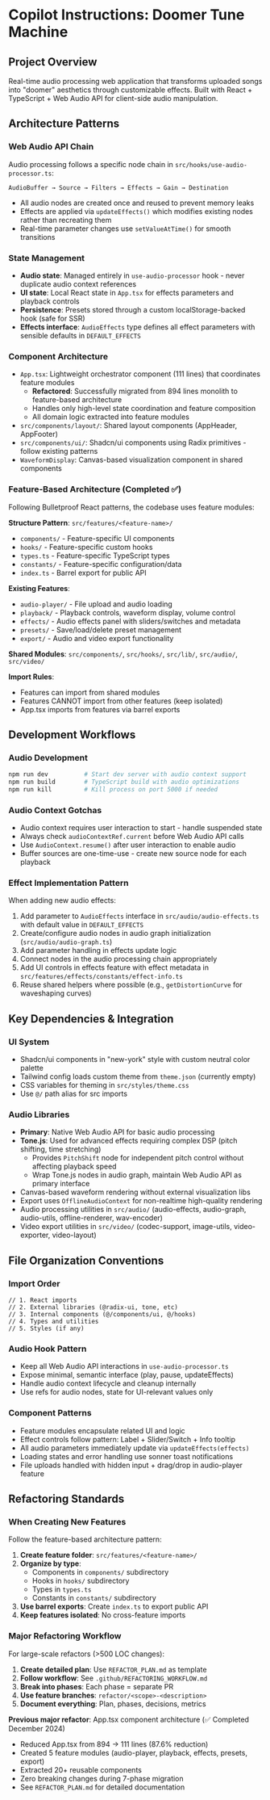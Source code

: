 # Copilot Instructions: Doomer Tune Machine

## Project Overview
Real-time audio processing web application that transforms uploaded songs into "doomer" aesthetics through customizable effects. Built with React + TypeScript + Web Audio API for client-side audio manipulation.

## Architecture Patterns

### Web Audio API Chain
Audio processing follows a specific node chain in `src/hooks/use-audio-processor.ts`:
```
AudioBuffer → Source → Filters → Effects → Gain → Destination
```
- All audio nodes are created once and reused to prevent memory leaks
- Effects are applied via `updateEffects()` which modifies existing nodes rather than recreating them
- Real-time parameter changes use `setValueAtTime()` for smooth transitions

### State Management
- **Audio state**: Managed entirely in `use-audio-processor` hook - never duplicate audio context references
- **UI state**: Local React state in `App.tsx` for effects parameters and playback controls  
- **Persistence**: Presets stored through a custom localStorage-backed hook (safe for SSR)
- **Effects interface**: `AudioEffects` type defines all effect parameters with sensible defaults in `DEFAULT_EFFECTS`

### Component Architecture
- `App.tsx`: Lightweight orchestrator component (111 lines) that coordinates feature modules
  - **Refactored**: Successfully migrated from 894 lines monolith to feature-based architecture
  - Handles only high-level state coordination and feature composition
  - All domain logic extracted into feature modules
- `src/components/layout/`: Shared layout components (AppHeader, AppFooter)
- `src/components/ui/`: Shadcn/ui components using Radix primitives - follow existing patterns
- `WaveformDisplay`: Canvas-based visualization component in shared components

### Feature-Based Architecture (Completed ✅)
Following Bulletproof React patterns, the codebase uses feature modules:

**Structure Pattern**: `src/features/<feature-name>/`
- `components/` - Feature-specific UI components
- `hooks/` - Feature-specific custom hooks
- `types.ts` - Feature-specific TypeScript types
- `constants/` - Feature-specific configuration/data
- `index.ts` - Barrel export for public API

**Existing Features**:
- `audio-player/` - File upload and audio loading
- `playback/` - Playback controls, waveform display, volume control
- `effects/` - Audio effects panel with sliders/switches and metadata
- `presets/` - Save/load/delete preset management
- `export/` - Audio and video export functionality

**Shared Modules**: `src/components/`, `src/hooks/`, `src/lib/`, `src/audio/`, `src/video/`

**Import Rules**: 
- Features can import from shared modules
- Features CANNOT import from other features (keep isolated)
- App.tsx imports from features via barrel exports

## Development Workflows

### Audio Development
```bash
npm run dev          # Start dev server with audio context support
npm run build        # TypeScript build with audio optimizations
npm run kill         # Kill process on port 5000 if needed
```

### Audio Context Gotchas
- Audio context requires user interaction to start - handle suspended state
- Always check `audioContextRef.current` before Web Audio API calls
- Use `AudioContext.resume()` after user interaction to enable audio
- Buffer sources are one-time-use - create new source node for each playback

### Effect Implementation Pattern
When adding new audio effects:
1. Add parameter to `AudioEffects` interface in `src/audio/audio-effects.ts` with default value in `DEFAULT_EFFECTS`
2. Create/configure audio nodes in audio graph initialization (`src/audio/audio-graph.ts`)
3. Add parameter handling in effects update logic
4. Connect nodes in the audio processing chain appropriately
5. Add UI controls in effects feature with effect metadata in `src/features/effects/constants/effect-info.ts`
6. Reuse shared helpers where possible (e.g., `getDistortionCurve` for waveshaping curves)

## Key Dependencies & Integration

### UI System  
- Shadcn/ui components in "new-york" style with custom neutral color palette
- Tailwind config loads custom theme from `theme.json` (currently empty)
- CSS variables for theming in `src/styles/theme.css` 
- Use `@/` path alias for src imports

### Audio Libraries
- **Primary**: Native Web Audio API for basic audio processing
- **Tone.js**: Used for advanced effects requiring complex DSP (pitch shifting, time stretching)
  - Provides `PitchShift` node for independent pitch control without affecting playback speed
  - Wrap Tone.js nodes in audio graph, maintain Web Audio API as primary interface
- Canvas-based waveform rendering without external visualization libs
- Export uses `OfflineAudioContext` for non-realtime high-quality rendering
- Audio processing utilities in `src/audio/` (audio-effects, audio-graph, audio-utils, offline-renderer, wav-encoder)
- Video export utilities in `src/video/` (codec-support, image-utils, video-exporter, video-layout)

## File Organization Conventions

### Import Order
```tsx
// 1. React imports
// 2. External libraries (@radix-ui, tone, etc)
// 3. Internal components (@/components/ui, @/hooks)
// 4. Types and utilities
// 5. Styles (if any)
```

### Audio Hook Pattern
- Keep all Web Audio API interactions in `use-audio-processor.ts`
- Expose minimal, semantic interface (play, pause, updateEffects)
- Handle audio context lifecycle and cleanup internally
- Use refs for audio nodes, state for UI-relevant values only

### Component Patterns
- Feature modules encapsulate related UI and logic
- Effect controls follow pattern: Label + Slider/Switch + Info tooltip
- All audio parameters immediately update via `updateEffects(effects)`
- Loading states and error handling use sonner toast notifications
- File uploads handled with hidden input + drag/drop in audio-player feature

## Refactoring Standards

### When Creating New Features
Follow the feature-based architecture pattern:

1. **Create feature folder**: `src/features/<feature-name>/`
2. **Organize by type**:
   - Components in `components/` subdirectory
   - Hooks in `hooks/` subdirectory  
   - Types in `types.ts`
   - Constants in `constants/` subdirectory
3. **Use barrel exports**: Create `index.ts` to export public API
4. **Keep features isolated**: No cross-feature imports

### Major Refactoring Workflow
For large-scale refactors (>500 LOC changes):

1. **Create detailed plan**: Use `REFACTOR_PLAN.md` as template
2. **Follow workflow**: See `.github/REFACTORING_WORKFLOW.md`
3. **Break into phases**: Each phase = separate PR
4. **Use feature branches**: `refactor/<scope>-<description>`
5. **Document everything**: Plan, phases, decisions, metrics

**Previous major refactor**: App.tsx component architecture (✅ Completed December 2024)
- Reduced App.tsx from 894 → 111 lines (87.6% reduction)
- Created 5 feature modules (audio-player, playback, effects, presets, export)
- Extracted 20+ reusable components
- Zero breaking changes during 7-phase migration
- See `REFACTOR_PLAN.md` for detailed documentation